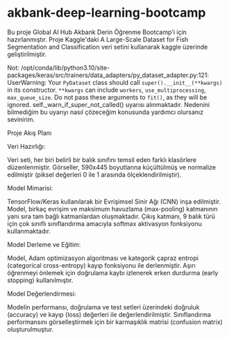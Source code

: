 # akbank-deep-learning-bootcamp
Bu proje Global AI Hub Akbank Derin Öğrenme Bootcamp'i için hazırlanmıştır. 
Proje Kaggle'daki A Large-Scale Dataset for Fish Segmentation and Classification veri setini kullanarak kaggle üzerinde geliştirilmiştir.

Not: /opt/conda/lib/python3.10/site-packages/keras/src/trainers/data_adapters/py_dataset_adapter.py:121: UserWarning: Your `PyDataset` class should call `super().__init__(**kwargs)` in its constructor. `**kwargs` can include `workers`, `use_multiprocessing`, `max_queue_size`. Do not pass these arguments to `fit()`, as they will be ignored.
  self._warn_if_super_not_called()
  uyarısı alınmaktadır. Nedenini bilmediğim bu uyarıyı nasıl çözeceğim konusunda yardımcı olursanız sevinirim.

Proje Akış Planı

Veri Hazırlığı:

Veri seti, her biri belirli bir balık sınıfını temsil eden farklı klasörlere düzenlenmiştir.
Görseller, 590x445 boyutlarına küçültülmüş ve normalize edilmiştir (piksel değerleri 0 ile 1 arasında ölçeklendirilmiştir).


Model Mimarisi:

TensorFlow/Keras kullanılarak bir Evrişimsel Sinir Ağı (CNN) inşa edilmiştir.
Model, birkaç evrişim ve maksimum havuzlama (max-pooling) katmanının yanı sıra tam bağlı katmanlardan oluşmaktadır.
Çıkış katmanı, 9 balık türü için çok sınıflı sınıflandırma amacıyla softmax aktivasyon fonksiyonu kullanmaktadır.

Model Derleme ve Eğitim:

Model, Adam optimizasyon algoritması ve kategorik çapraz entropi (categorical cross-entropy) kayıp fonksiyonu ile derlenmiştir.
Aşırı öğrenmeyi önlemek için doğrulama kaybı izlenerek erken durdurma (early stopping) kullanılmıştır.

Model Değerlendirmesi:

Modelin performansı, doğrulama ve test setleri üzerindeki doğruluk (accuracy) ve kayıp (loss) değerleri ile değerlendirilmiştir.
Sınıflandırma performansını görselleştirmek için bir karmaşıklık matrisi (confusion matrix) oluşturulmuştur.
